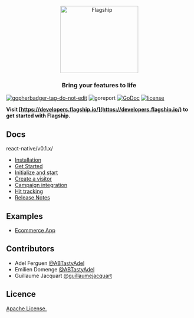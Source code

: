 <p align="center">

<img  src="https://mk0abtastybwtpirqi5t.kinstacdn.com/wp-content/uploads/picture-solutions-persona-product-flagship.jpg"  width="211"  height="182"  alt="Flagship"  />

</p>

<h3 align="center">Bring your features to life</h3>

<a  href='https://github.com/jpoles1/gopherbadger'  target='_blank'>![gopherbadger-tag-do-not-edit](https://img.shields.io/badge/Go%20Coverage-90%25-brightgreen.svg?longCache=true&style=flat)</a> 
![goreport](https://goreportcard.com/badge/github.com/abtasty/flagship-go-sdk)
[![GoDoc](https://godoc.org/github.com/abtasty/flagship-go-sdk?status.svg)](https://godoc.org/github.com/abtasty/flagship-go-sdk)
[![license](https://badgen.now.sh/badge/license/Apache)](./LICENSE)

**Visit [https://developers.flagship.io/](https://developers.flagship.io/) to get started with Flagship.**

## Docs
react-native/v0.1.x/
- [Installation](https://developers.flagship.io/react-native/v0.1.x/#installation)
- [Get Started](https://developers.flagship.io/react-native/v0.1.x/#getting-started)
- [Initialize and start](https://developers.flagship.io/react-native/v0.1.x/#initialize-and-start-the-library)
- [Create a visitor](https://developers.flagship.io/react-native/v0.1.x/#create-a-visitor)
- [Campaign integration](https://developers.flagship.io/react-native/v0.1.x/#campaign-integration)
- [Hit tracking](https://developers.flagship.io/react-native/v0.1.x/#hit-tracking)
- [Release Notes](https://developers.flagship.io/react-native/v0.1.x/#releases)

## Examples

- [Ecommerce App](./examples/ecommerce)

## Contributors

- Adel Ferguen [@ABTastyAdel](https://github.com/ABTastyAdel)
- Emilien Domenge [@ABTastyAdel](https://github.com/Emidomenge)
- Guillaume Jacquart [@guillaumejacquart](https://github.com/guillaumejacquart)

## Licence

[Apache License.](https://github.com/abtasty/flagship-go-sdk/blob/master/LICENSE)
